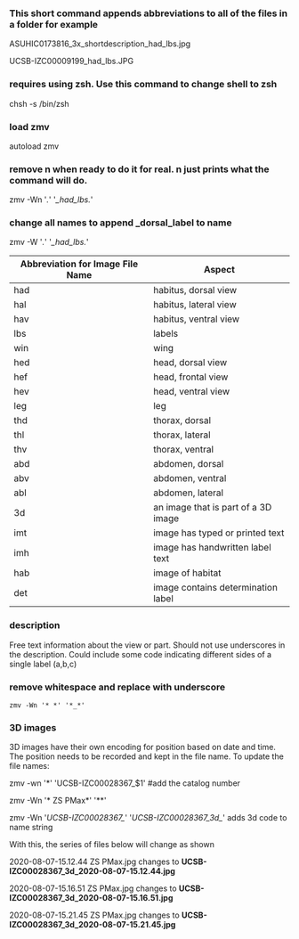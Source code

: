 ### This short command appends abbreviations to all of the files in a folder for example 

ASUHIC0173816_3x_shortdescription_had_lbs.jpg

UCSB-IZC00009199_had_lbs.JPG


### requires using zsh. Use this command to change shell to zsh
chsh -s /bin/zsh

### load zmv
autoload zmv

### remove n when ready to do it for real. n just prints what the command will do.
zmv -Wn '*.*' '*_had_lbs.*'

### change all names to append _dorsal_label to name
zmv -W '*.*' '*_had_lbs.*'

|Abbreviation for Image File Name|Aspect|
|--------------------------------|------|
|had|habitus, dorsal view|
|hal |habitus, lateral view|
|hav|habitus, ventral view|
|lbs|labels|
|win|wing|
|hed|head, dorsal view|
|hef|head, frontal view|
|hev|head, ventral view|
|leg|leg|
|thd|thorax, dorsal|
|thl|thorax, lateral|
|thv|thorax, ventral|
|abd|abdomen, dorsal|
|abv|abdomen, ventral|
|abl|abdomen, lateral|
|3d|an image that is part of a 3D image|
|imt|image has typed or printed text|
|imh|image has handwritten label text|
|hab|image of habitat|
|det|image contains determination label|

### description
Free text information about the view or part. Should not use underscores in the description. Could include some code indicating different sides of a single label (a,b,c)

### remove whitespace and replace with underscore
`zmv -Wn '* *' '*_*'`

### 3D images
3D images have their own encoding for position based on date and time. The position needs to be recorded and kept in the file name. To update the file names:

zmv -wn '*' 'UCSB-IZC00028367_$1' #add the catalog number

zmv -Wn '* ZS PMax*' '**'

zmv -Wn '*UCSB-IZC00028367_*' '*UCSB-IZC00028367_3d_*' adds 3d code to name string

With this, the series of files below will change as shown

2020-08-07-15.12.44 ZS PMax.jpg changes to **UCSB-IZC00028367_3d_2020-08-07-15.12.44.jpg**

2020-08-07-15.16.51 ZS PMax.jpg changes to **UCSB-IZC00028367_3d_2020-08-07-15.16.51.jpg**

2020-08-07-15.21.45 ZS PMax.jpg changes to **UCSB-IZC00028367_3d_2020-08-07-15.21.45.jpg**


